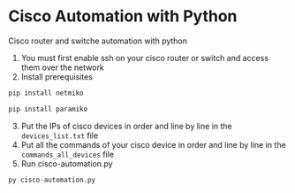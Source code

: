 # Cisco Automation with Python
Cisco router and switche automation with python
1. You must first enable ssh on your cisco router or switch and access them over the network
2. Install prerequisites
```python
pip install netmiko

pip install paramiko
```
3.  Put the IPs of cisco devices in order and line by line in the `devices_list.txt` file
4.  Put all the commands of your cisco device in order and line by line in the `commands_all_devices` file
5.  Run cisco-automation.py
```python
py cisco-automation.py
```
